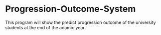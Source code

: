 # Progression-Outcome-System
This program will show the predict progression outcome of the university students at the end of the adamic year.
